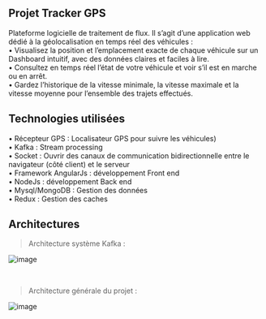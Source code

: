 ## Projet Tracker GPS
Plateforme logicielle de traitement de flux.  Il s’agit d’une application web dédié à la géolocalisation en temps réel des véhicules : <br />
•	Visualisez la position et l’emplacement exacte de chaque véhicule sur un Dashboard intuitif, avec des données claires et faciles à lire. <br />
•	Consultez en temps réel l’état de votre véhicule et voir s’il est en marche ou en arrêt. <br />
•	Gardez l’historique de la vitesse minimale, la vitesse maximale et la vitesse moyenne pour l’ensemble des trajets effectués. 

## Technologies utilisées
•	Récepteur GPS : Localisateur GPS pour suivre les véhicules) <br />
•	Kafka : Stream processing <br />
•	Socket : Ouvrir des canaux de communication bidirectionnelle entre le navigateur (côté client) et le serveur <br />
•	Framework AngularJs : développement Front end <br />
•	NodeJs : développement Back end <br />
•	Mysql/MongoDB : Gestion des données <br />
•	Redux : Gestion des caches

## Architectures
> Architecture système Kafka :

![image](https://user-images.githubusercontent.com/116977929/199102768-db2b5e5c-a5af-48f3-a4f1-9e91d53a32be.png)

<br />

> Architecture générale du projet :

![image](https://user-images.githubusercontent.com/116977929/199102842-64f1371b-27f2-42bd-bb42-656d39750d46.png)





